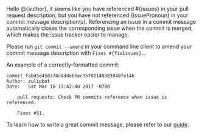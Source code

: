 Hello @{author}, it seems like you have referenced #{issues} in your pull request description, but you have not referenced {issuePronoun} in your commit message description(s). Referencing an issue in a commit message automatically closes the corresponding issue when the commit is merged, which makes the issue tracker easier to manage.

Please run `git commit --amend` in your command line client to amend your commit message description with `Fixes #{fixIssues}.`.

An example of a correctly-formatted commit:

```
commit fabd5e450374c8dde65ec35f02140383940fe146
Author: zulipbot
Date:   Sat Mar 18 13:42:40 2017 -0700

    pull requests: Check PR commits reference when issue is referenced.

    Fixes #51.
```

To learn how to write a great commit message, please refer to our [guide](https://zulip.readthedocs.io/en/latest/contributing/version-control.html#commit-messages).

<!-- fixCommitWarning -->
